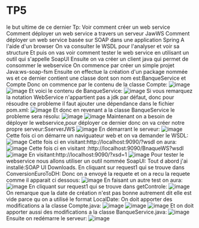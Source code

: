 # TP5
le but ultime de ce dernier Tp:
Voir comment créer un web service
Comment déployer un web service a travers un serveur JawWS
Comment déployer un web service basée sur SOAP dans une application Spring
A l'aide d'un browser On va consulter le WSDL pour l'analyser et voir sa structure
Et puis on vas voir comment tester le web service en utilisant un outil qui s'appelle SoapUI
Ensuite on va créer un client java qui permet de consommer le webservice
On commence par créer un simple projet Java:ws-soap-fsm
Ensuite on effectue la création d'un package nommée ws et ce dernier contient une classe dont son nom est:BanqueService et Compte
Donc on commence par le contenu de la classe Compte:
![image](https://github.com/baayaouiimane/TP5/assets/167249908/c49d1b74-a404-4ba7-bc1e-ff3b7f72ac91)
![image](https://github.com/baayaouiimane/TP5/assets/167249908/c6addeac-5578-4499-aaf9-e8c0c049aed7)
Et voici le contenu de BanqueService:
![image](https://github.com/baayaouiimane/TP5/assets/167249908/bd827a7a-cee5-4e02-a125-8ef4f1ea317f)
Si vous remarquez la notation WebService n'appartient pas a jdk par défaut, donc pour résoudre ce probleme il faut ajouter une dépendance dans le fichier pom.xml:
![image](https://github.com/baayaouiimane/TP5/assets/167249908/ec3573df-2a8f-40de-bccb-717677304fe6)
Et donc en revenant a la classe BanqueService le probleme sera résolu:
![image](https://github.com/baayaouiimane/TP5/assets/167249908/6350da64-733b-4c79-af88-40d194481053)
![image](https://github.com/baayaouiimane/TP5/assets/167249908/faf4a2c7-9cc1-4b65-be82-b9c657443529)
Maintenant on a besoin de déployer le webservice,pour déployer ce dernier donc on va créer notre propre serveur:SserverJWS
![image](https://github.com/baayaouiimane/TP5/assets/167249908/9cdfb565-2df7-488d-bd0c-8cd1a5a24767)
En démarrant le serveur:
![image](https://github.com/baayaouiimane/TP5/assets/167249908/d52d4c7c-30d0-4a06-95df-3d6fecff6c1a)
Cette fois ci on démarre un naviguateur web et on va demander le WSDL:
![image](https://github.com/baayaouiimane/TP5/assets/167249908/f2f2a018-185a-42c9-a1e3-aa7aa7850ebf)
Cette fois ci en visitant:http://localhost:9090/?wsdl on aura:
![image](https://github.com/baayaouiimane/TP5/assets/167249908/3ade0b5d-d18c-47a6-9702-e979d4647c14)
Cette fois ci en visitant :http://localhost:9090/BnaqueWS?wsdl
![image](https://github.com/baayaouiimane/TP5/assets/167249908/81cb5e57-0c6d-4fb0-b528-1d72fae5b0cb)
En visitant:http://localhost:9090/?xsd=1
![image](https://github.com/baayaouiimane/TP5/assets/167249908/605af426-a444-4b66-99e0-6927ca091ef8)
Pour tester le webservice nous allons utiliser un outil nommée SoapUI:
Tout d abord j'ai installé:SOAP UI Downloads.
En cliquant sur request1 qui se trouve dans ConversionEuroToDH:
Donc on a envoyé la requete et on a recu la requete comme il apparait ci dessous:
![image](https://github.com/baayaouiimane/TP5/assets/167249908/49d35ce4-3257-42ae-a853-dbbcc352e37e)
En faisant un autre test on aura:
![image](https://github.com/baayaouiimane/TP5/assets/167249908/3fb99367-446e-4b4c-9dd0-925ebf39a1a1)
En cliquant sur request1 qui se trouve dans getControle:
![image](https://github.com/baayaouiimane/TP5/assets/167249908/bb1ec9ff-7942-4bc9-8916-c5d26ddf794c)
On remarque que la date de création n'est pas bonne autrement dit elle est vide parce qu on a utilisé le format LocalDate:
On doit apporter des modifications a la classe Compte.java:
![image](https://github.com/baayaouiimane/TP5/assets/167249908/1983e32e-8782-4503-a90a-793e812b91db)
![image](https://github.com/baayaouiimane/TP5/assets/167249908/2e03becf-8d1b-4b57-8a97-3e005408ff65)
![image](https://github.com/baayaouiimane/TP5/assets/167249908/dd7539a9-3204-4090-bf95-7befaabf15cd)
Et on doit apporter aussi des modifications a la classe BanqueService.java:
![image](https://github.com/baayaouiimane/TP5/assets/167249908/e30ceb35-18de-4e0e-abdd-69212407857f)
Ensuite on redémarre le serveur:
![image](https://github.com/baayaouiimane/TP5/assets/167249908/52afb13f-5698-4056-938e-f198b5485edc)







